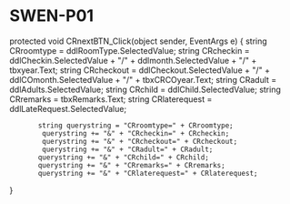 # SWEN-P01
protected void CRnextBTN_Click(object sender, EventArgs e)
        {
            string CRroomtype = ddlRoomType.SelectedValue;
            string CRcheckin = ddlCheckin.SelectedValue + "/" + ddlmonth.SelectedValue + "/" + tbxyear.Text;
            string CRcheckout = ddlCheckout.SelectedValue + "/" + ddlCOmonth.SelectedValue + "/" + tbxCRCOyear.Text;
            string CRadult = ddlAdults.SelectedValue;
            string CRchild = ddlChild.SelectedValue;
           string CRremarks = tbxRemarks.Text;
           string CRlaterequest = ddlLateRequest.SelectedValue;


           string querystring = "CRroomtype=" + CRroomtype;
            querystring += "&" + "CRcheckin=" + CRcheckin;
            querystring += "&" + "CRcheckout=" + CRcheckout;
            querystring += "&" + "CRadult=" + CRadult;
           querystring += "&" + "CRchild=" + CRchild;
           querystring += "&" + "CRremarks=" + CRremarks;
           querystring += "&" + "CRlaterequest=" + CRlaterequest;
}
